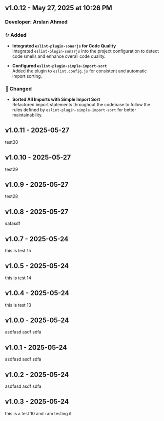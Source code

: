 ## v1.0.12 - May 27, 2025 at 10:26 PM
### Developer: Arslan Ahmed

### ✨ Added
- **Integrated `eslint-plugin-sonarjs` for Code Quality**  
  Integrated `eslint-plugin-sonarjs` into the project configuration to detect code smells and enhance overall code quality.

- **Configured `eslint-plugin-simple-import-sort`**  
  Added the plugin to `eslint.config.js` for consistent and automatic import sorting.

### 🔄 Changed
- **Sorted All Imports with Simple Import Sort**  
  Refactored import statements throughout the codebase to follow the rules defined by `eslint-plugin-simple-import-sort` for better maintainability.

## v1.0.11 - 2025-05-27
test30

## v1.0.10 - 2025-05-27
test29

## v1.0.9 - 2025-05-27
test28

## v1.0.8 - 2025-05-27
 safasdf

## v1.0.7 - 2025-05-24
this is test 15

## v1.0.5 - 2025-05-24
this is test 14

## v1.0.4 - 2025-05-24
this is test 13


## v1.0.0 - 2025-05-24
asdfasd asdf sdfa
## v1.0.1 - 2025-05-24
asdfasd asdf sdfa
## v1.0.2 - 2025-05-24
asdfasd asdf sdfa
## v1.0.3 - 2025-05-24
this is a test 10 and i am testing it 

